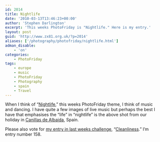 ```yaml
---
id: 2014
title: Nightlife
date: '2010-03-13T13:46:23+00:00'
author: 'Stephen Darlington'
excerpt: 'This weeks PhotoFriday is "Nightlife." Here is my entry.'
layout: post
guid: 'http://www.zx81.org.uk/?p=2014'
aliases: ['/photography/photofriday/nightlife.html']
adman_disable:
    - 'on'
categories:
    - PhotoFriday
tags:
    - europe
    - music
    - PhotoFriday
    - Photography
    - spain
    - Travel
---
```


When I think of “[Nightlife](http://www.photofriday.com/archives/challenge/000963.php),” this weeks PhotoFriday theme, I think of music and dancing. I have quite a few images of live music but perhaps the best I have that emphasises the “life” in “nightlife” is the above shot from our holiday in [Canillas de Albaida](http://www.zx81.org.uk/travel/canillas-de-albaida-spain.html), Spain.

Please also vote for [my entry in last weeks challenge](http://www.zx81.org.uk/photography/photofriday/cleanliness.html), “[Cleanliness](http://www.photofriday.com/linkviewer.php?id=961).” I’m entry number 158.